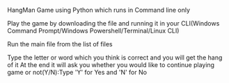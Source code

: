 HangMan Game using Python which runs in Command line only

Play the game by downloading the file and running it in your CLI(Windows Command Prompt/Windows Powershell/Terminal/Linux CLI)

Run the main file from the list of files

Type the letter or word which you think is correct and you will get the hang of it
At the end it will ask you whether you would like to continue playing game or not(Y/N):Type 'Y' for Yes and 'N' for No